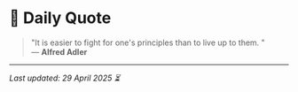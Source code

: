 # 📜 Daily Quote

> "It is easier to fight for one's principles than to live up to them. "  
> — **Alfred Adler**

---

_Last updated: 29 April 2025 ⏳_
